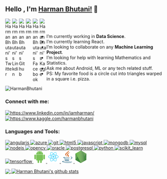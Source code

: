 ## Hello , I'm [Harman Bhutani!](https://harmanbhutani.github.io/) 👋

<a href="https://twitter.com/HarmanBhutani">
  <img align="left" alt="Harman Bhutani's Twitter" width="22px" src="https://cdn.jsdelivr.net/npm/simple-icons@v3/icons/twitter.svg" />
</a>
<a href="https://www.linkedin.com/in/iamharman/">
  <img align="left" alt="Harman Bhutani's Linkdin" width="22px" src="https://cdn.jsdelivr.net/npm/simple-icons@v3/icons/linkedin.svg" />
</a>
<a href="https://github.com/HarmanBhutani">
  <img align="left" alt="Harman Bhutani's Github" width="22px" src="https://cdn.jsdelivr.net/npm/simple-icons@v3/icons/github.svg" />
</a>
<a href="https://www.instagram.com/harmanbhutani/">
  <img align="left" alt=Harman Bhutani's Instagram" width="22px" src="https://cdn.jsdelivr.net/npm/simple-icons@v3/icons/instagram.svg" />
</a>
<a href="https://www.facebook.com/harman.bhutani.3">
  <img align="left" alt="Harman Bhutani's Facebook" width="22px" src="https://cdn.jsdelivr.net/npm/simple-icons@v3/icons/facebook.svg" />
</a>
<a href="https://www.kaggle.com/harmanbhutani">
<img align="left" alt="Harman Bhutani's Kaggle" width="22px" src="https://cdn.jsdelivr.net/npm/simple-icons@3.12.2/icons/kaggle.svg"" />
</a>                                                                                                                                 


<br/>
<br/>



-  I’m currently working in **Data Science**.
-  I’m currently learning React.
-  I’m looking to collaborate on any **Machine Learning Project**.
-  I’m looking for help with learning Mathematics and Statistics.
-  Ask me about Android, ML or any tech related stuff.
-  PS: My favorite food is a circle cut into triangles warped in a square i.e. pizza.

<p align="left"> <img src="https://komarev.com/ghpvc/?username=HarmanBhutani&label=Profile%20views&color=0e75b6&style=flat" alt="HarmanBhutani" /> </p>



<h3 align="left">Connect with me:</h3>
<p align="left">
<a href="https://www.linkedin.com/in/iamharman/" target="blank"><img align="center" src="https://cdn.jsdelivr.net/npm/simple-icons@3.0.1/icons/linkedin.svg" alt="https://www.linkedin.com/in/iamharman/" height="30" width="40" /></a>
<a href="https://www.kaggle.com/harmanbhutani" target="blank"><img align="center" src="https://cdn.jsdelivr.net/npm/simple-icons@3.0.1/icons/kaggle.svg" alt="https://www.kaggle.com/harmanbhutani" height="30" width="40" /></a>
</p>


<h3 align="left">Languages and Tools:</h3>
<p align="left"><a href="https://angular.io" target="_blank"> <img src="https://devicons.github.io/devicon/devicon.git/icons/angularjs/angularjs-original.svg" alt="angularjs" width="40" height="40"/> </a> <a href="https://azure.microsoft.com/en-in/" target="_blank"> <img src="https://www.vectorlogo.zone/logos/microsoft_azure/microsoft_azure-icon.svg" alt="azure" width="40" height="40"/> </a><a href="https://git-scm.com/" target="_blank"> <img src="https://www.vectorlogo.zone/logos/git-scm/git-scm-icon.svg" alt="git" width="40" height="40"/> </a> <a href="https://www.w3.org/html/" target="_blank"> <img src="https://devicons.github.io/devicon/devicon.git/icons/html5/html5-original-wordmark.svg" alt="html5" width="40" height="40"/> </a> <a href="https://developer.mozilla.org/en-US/docs/Web/JavaScript" target="_blank"> <img src="https://devicons.github.io/devicon/devicon.git/icons/javascript/javascript-original.svg" alt="javascript" width="40" height="40"/> </a> <a href="https://www.mongodb.com/" target="_blank"> <img src="https://devicons.github.io/devicon/devicon.git/icons/mongodb/mongodb-original-wordmark.svg" alt="mongodb" width="40" height="40"/> </a> <a href="https://www.mysql.com/" target="_blank"> <img src="https://devicons.github.io/devicon/devicon.git/icons/mysql/mysql-original-wordmark.svg" alt="mysql" width="40" height="40"/> </a> <a href="https://nodejs.org" target="_blank"> <img src="https://devicons.github.io/devicon/devicon.git/icons/nodejs/nodejs-original-wordmark.svg" alt="nodejs" width="40" height="40"/> </a> <a href="https://opencv.org/" target="_blank"> <img src="https://www.vectorlogo.zone/logos/opencv/opencv-icon.svg" alt="opencv" width="40" height="40"/> </a> <a href="https://www.oracle.com/" target="_blank"> <img src="https://devicons.github.io/devicon/devicon.git/icons/oracle/oracle-original.svg" alt="oracle" width="40" height="40"/> </a> <a href="https://www.postgresql.org" target="_blank"> <img src="https://devicons.github.io/devicon/devicon.git/icons/postgresql/postgresql-original-wordmark.svg" alt="postgresql" width="40" height="40"/> </a> <a href="https://www.python.org" target="_blank"> <img src="https://devicons.github.io/devicon/devicon.git/icons/python/python-original.svg" alt="python" width="40" height="40"/> </a> <a href="https://scikit-learn.org/" target="_blank"> <img src="https://upload.wikimedia.org/wikipedia/commons/0/05/Scikit_learn_logo_small.svg" alt="scikit_learn" width="40" height="40"/> </a> <a href="https://www.tensorflow.org" target="_blank"> <img src="https://www.vectorlogo.zone/logos/tensorflow/tensorflow-icon.svg" alt="tensorflow" width="40" height="40"/> </a><a href="https://www.tensorflow.org" target="_blank"> <img src="https://raw.githubusercontent.com/github/explore/80688e429a7d4ef2fca1e82350fe8e3517d3494d/topics/android/android.png" alt="Android" width="40" height="40"/> </a> <a href="https://www.tensorflow.org" target="_blank"> <img src="https://raw.githubusercontent.com/github/explore/80688e429a7d4ef2fca1e82350fe8e3517d3494d/topics/react/react.png" alt="React" width="40" height="40"/> </a><a href="https://www.tensorflow.org" target="_blank"> <img src="https://raw.githubusercontent.com/github/explore/80688e429a7d4ef2fca1e82350fe8e3517d3494d/topics/java/java.png" alt="Java" width="40" height="40"/> </a><a href="https://www.tensorflow.org" target="_blank"> <img src="https://raw.githubusercontent.com/github/explore/80688e429a7d4ef2fca1e82350fe8e3517d3494d/topics/nodejs/nodejs.png" alt="Node" width="40" height="40"/> </a></p>



<a href="https://github.com/HarmanBhutani">
  <img align="center" src="https://github-readme-stats.vercel.app/api/top-langs/?username=HarmanBhutani&theme=dark&hide_langs_below=1" />
</a>
<a href="https://github.com/HarmanBhutani">
 <img align="center" src="https://github-readme-stats.vercel.app/api?username=HarmanBhutani&show_icons=true&theme=dracula&line_height=27" alt="Harman Bhutani's github stats"/>
</a>

